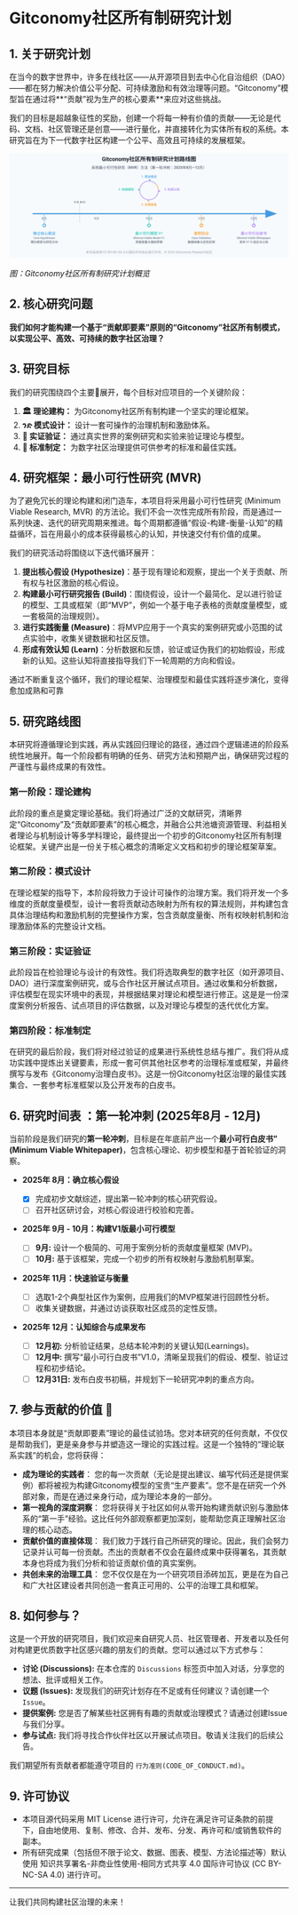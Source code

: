 # Gitconomy社区所有制研究计划

## 1. 关于研究计划

在当今的数字世界中，许多在线社区——从开源项目到去中心化自治组织（DAO）——都在努力解决价值公平分配、可持续激励和有效治理等问题。“Gitconomy”模型旨在通过将**“贡献”视为生产的核心要素**来应对这些挑战。

我们的目标是超越象征性的奖励，创建一个将每一种有价值的贡献——无论是代码、文档、社区管理还是创意——进行量化，并直接转化为实体所有权的系统。本研究旨在为下一代数字社区构建一个公平、高效且可持续的发展框架。

![Gitconomy社区所有制研究计划概览](./assets/gitconomy-mvr-framework.svg)

*图：Gitconomy社区所有制研究计划概览*

## 2. 核心研究问题

**我们如何才能构建一个基于“贡献即要素”原则的“Gitconomy”社区所有制模式，以实现公平、高效、可持续的数字社区治理？**

## 3. 研究目标

我们的研究围绕四个主要🎯展开，每个目标对应项目的一个关键阶段：

1.  **🏛️ 理论建构：** 为Gitconomy社区所有制构建一个坚实的理论框架。
2.  **ንድ 模式设计：** 设计一套可操作的治理机制和激励体系。
3.  **🔬 实证验证：** 通过真实世界的案例研究和实验来验证理论与模型。
4.  **📜 标准制定：** 为数字社区治理提供可供参考的标准和最佳实践。

## 4. 研究框架：最小可行性研究 (MVR)

为了避免冗长的理论构建和闭门造车，本项目将采用最小可行性研究 (Minimum Viable Research, MVR) 的方法论。我们不会一次性完成所有阶段，而是通过一系列快速、迭代的研究周期来推进。每个周期都遵循“假设-构建-衡量-认知”的精益循环，旨在用最小的成本获得最核心的认知，并快速交付有价值的成果。

我们的研究活动将围绕以下迭代循环展开：

1. **提出核心假设 (Hypothesize)**：基于现有理论和观察，提出一个关于贡献、所有权与社区激励的核心假设。
2. **构建最小可行研究报告 (Build)**：围绕假设，设计一个最简化、足以进行验证的模型、工具或框架（即“MVP”，例如一个基于电子表格的贡献度量模型，或一套极简的治理规则）。
3. **进行实践衡量 (Measure)**：将MVP应用于一个真实的案例研究或小范围的试点实验中，收集关键数据和社区反馈。
4. **形成有效认知 (Learn)**：分析数据和反馈，验证或证伪我们的初始假设，形成新的认知。这些认知将直接指导我们下一轮周期的方向和假设。

通过不断重复这个循环，我们的理论框架、治理模型和最佳实践将逐步演化，变得愈加成熟和可靠

## 5. 研究路线图

本研究将遵循理论到实践，再从实践回归理论的路径，通过四个逻辑递进的阶段系统性地展开。每一个阶段都有明确的任务、研究方法和预期产出，确保研究过程的严谨性与最终成果的有效性。

### 第一阶段：理论建构

此阶段的重点是奠定理论基础。我们将通过广泛的文献研究，清晰界定“Gitconomy”及“贡献即要素”的核心概念，并融合公共池塘资源管理、利益相关者理论与机制设计等多学科理论，最终提出一个初步的Gitconomy社区所有制理论框架。关键产出是一份关于核心概念的清晰定义文档和初步的理论框架草案。

### 第二阶段：模式设计

在理论框架的指导下，本阶段将致力于设计可操作的治理方案。我们将开发一个多维度的贡献度量模型，设计一套将贡献动态映射为所有权的算法规则，并构建包含具体治理结构和激励机制的完整操作方案，包含贡献度量衡、所有权映射机制和治理激励体系的完整设计文档。

### 第三阶段：实证验证

此阶段旨在检验理论与设计的有效性。我们将选取典型的数字社区（如开源项目、DAO）进行深度案例研究，或与合作社区开展试点项目。通过收集和分析数据，评估模型在现实环境中的表现，并根据结果对理论和模型进行修正。这是是一份深度案例分析报告、试点项目的评估数据，以及对理论与模型的迭代优化方案。

### 第四阶段：标准制定

 在研究的最后阶段，我们将对经过验证的成果进行系统性总结与推广。我们将从成功实践中提炼出关键要素，形成一套可供其他社区参考的治理标准或框架，并最终撰写与发布《Gitconomy治理白皮书》。这是一份Gitconomy社区治理的最佳实践集合、一套参考标准框架以及公开发布的白皮书。

 ## 6. 研究时间表 ：第一轮冲刺 (2025年8月 - 12月)

当前阶段是我们研究的**第一轮冲刺**，目标是在年底前产出一个**最小可行白皮书” (Minimum Viable Whitepaper)**，包含核心理论、初步模型和基于首轮验证的洞察。

  * **2025年 8月：确立核心假设**

      * [x] 完成初步文献综述，提出第一轮冲刺的核心研究假设。
      * [ ] 召开社区研讨会，对核心假设进行校验和完善。

  * **2025年 9月 - 10月：构建V1版最小可行模型**

      * [ ] **9月:** 设计一个极简的、可用于案例分析的贡献度量框架 (MVP)。
      * [ ] **10月:** 基于该框架，完成一个初步的所有权映射与激励机制草案。

  * **2025年 11月：快速验证与衡量**

      * [ ] 选取1-2个典型社区作为案例，应用我们的MVP框架进行回顾性分析。
      * [ ] 收集关键数据，并通过访谈获取社区成员的定性反馈。

  * **2025年 12月：认知综合与成果发布**

      * [ ] **12月初:** 分析验证结果，总结本轮冲刺的关键认知(Learnings)。
      * [ ] **12月中:** 撰写“最小可行白皮书”V1.0，清晰呈现我们的假设、模型、验证过程和初步结论。
      * [ ] **12月31日:** 发布白皮书初稿，并规划下一轮研究冲刺的重点方向。

## 7. 参与贡献的价值 🌟

本项目本身就是“贡献即要素”理论的最佳试验场。您对本研究的任何贡献，不仅仅是帮助我们，更是亲身参与并塑造这一理论的实践过程。这是一个独特的“理论联系实践”的机会，您将获得：

- **成为理论的实践者**： 您的每一次贡献（无论是提出建议、编写代码还是提供案例）都将被视为构建Gitconomy模型的宝贵“生产要素”。您不是在研究一个外部对象，而是在通过亲身行动，成为理论本身的一部分。
- **第一视角的深度洞察**： 您将获得关于社区如何从零开始构建贡献识别与激励体系的“第一手”经验。这比任何外部观察都更加深刻，能帮助您真正理解社区治理的核心动态。
- **贡献价值的直接体现**： 我们致力于践行自己所研究的理论。因此，我们会努力记录并认可每一份贡献。杰出的贡献者不仅会在最终成果中获得署名，其贡献本身也将成为我们分析和验证贡献价值的真实案例。
- **共创未来的治理工具**： 您不仅仅是在为一个研究项目添砖加瓦，更是在为自己和广大社区建设者共同创造一套真正可用的、公平的治理工具和框架。

## 8. 如何参与？

这是一个开放的研究项目，我们欢迎来自研究人员、社区管理者、开发者以及任何对构建更优质数字社区感兴趣的朋友们的贡献。您可以通过以下方式参与：

  * **讨论 (Discussions):** 在本仓库的 `Discussions` 标签页中加入对话，分享您的想法、批评或相关工作。
  * **议题 (Issues):** 发现我们的研究计划存在不足或有任何建议？请创建一个 `Issue`。
  * **提供案例:** 您是否了解某些社区拥有有趣的贡献或治理模式？请通过创建Issue与我们分享。
  * **参与试点:** 我们将寻找合作伙伴社区以开展试点项目。敬请关注我们的后续公告。

我们期望所有贡献者都能遵守项目的 `行为准则(CODE_OF_CONDUCT.md)`。

## 9. 许可协议

- 本项目源代码采用 MIT License 进行许可，允许在满足许可证条款的前提下，自由地使用、复制、修改、合并、发布、分发、再许可和/或销售软件的副本。
- 所有研究成果（包括但不限于论文、数据、图表、模型、方法论描述等）默认使用 知识共享署名-非商业性使用-相同方式共享 4.0 国际许可协议 (CC BY-NC-SA 4.0) 进行许可。

-----

让我们共同构建社区治理的未来！
